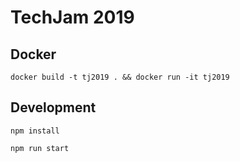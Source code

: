 # TechJam 2019

## Docker

`docker build -t tj2019 . && docker run -it tj2019`

## Development

`npm install`

`npm run start`
